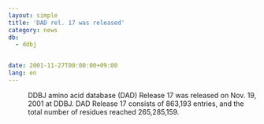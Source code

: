 ```yaml
---
layout: simple
title: 'DAD rel. 17 was released'
category: news
db:
  - ddbj


date: 2001-11-27T00:00:00+09:00
lang: en
---
```


<dd>DDBJ amino acid database (DAD) Release 17 was released on Nov. 19, 2001 at DDBJ. DAD Release 17 consists of 863,193 entries, and the total number of residues reached 265,285,159.</dd>
